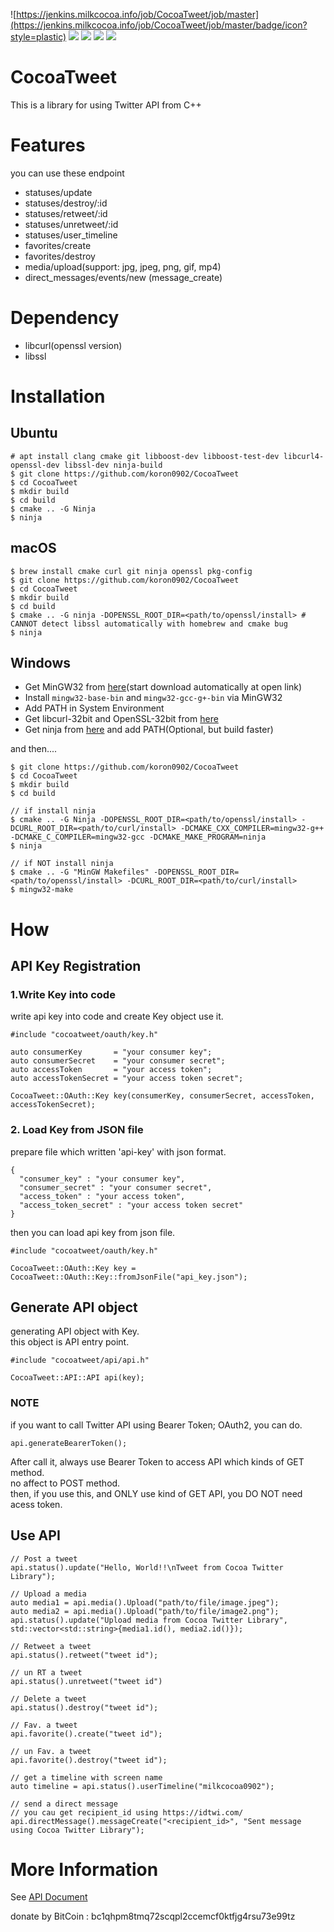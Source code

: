 ![https://jenkins.milkcocoa.info/job/CocoaTweet/job/master](https://jenkins.milkcocoa.info/job/CocoaTweet/job/master/badge/icon?style=plastic)
![](http://jenkins.milkcocoa.info/job/CocoaTweet/job/master/badge/icon?style=plastic&config=unittest)
![](https://img.shields.io/badge/libcurl-libcurl4--openssl-blue)
![](https://img.shields.io/badge/libssl-1.1.1f-blue)
![](https://img.shields.io/badge/license-MIT-orange)

# CocoaTweet
This is a library for using Twitter API from C++  

# Features
you can use these endpoint
- statuses/update
- statuses/destroy/:id
- statuses/retweet/:id
- statuses/unretweet/:id
- statuses/user_timeline
- favorites/create
- favorites/destroy
- media/upload(support: jpg, jpeg, png, gif, mp4)
- direct_messages/events/new (message_create)

# Dependency
- libcurl(openssl version)
- libssl

# Installation
## Ubuntu
```
# apt install clang cmake git libboost-dev libboost-test-dev libcurl4-openssl-dev libssl-dev ninja-build
$ git clone https://github.com/koron0902/CocoaTweet
$ cd CocoaTweet
$ mkdir build
$ cd build
$ cmake .. -G Ninja
$ ninja
```

## macOS
```
$ brew install cmake curl git ninja openssl pkg-config
$ git clone https://github.com/koron0902/CocoaTweet
$ cd CocoaTweet
$ mkdir build
$ cd build
$ cmake .. -G ninja -DOPENSSL_ROOT_DIR=<path/to/openssl/install> # CANNOT detect libssl automatically with homebrew and cmake bug
$ ninja
```

## Windows
- Get MinGW32 from [here](https://osdn.net/projects/mingw/downloads/68260/mingw-get-setup.exe/)(start download automatically at open link)  
- Install `mingw32-base-bin` and `mingw32-gcc-g+-bin` via MinGW32  
- Add PATH in System Environment   
- Get libcurl-32bit and OpenSSL-32bit from [here](https://curl.se/windows/)  
- Get ninja from [here](https://github.com/ninja-build/ninja/releases) and add PATH(Optional, but build faster)  

and then....
```
$ git clone https://github.com/koron0902/CocoaTweet
$ cd CocoaTweet
$ mkdir build
$ cd build

// if install ninja
$ cmake .. -G Ninja -DOPENSSL_ROOT_DIR=<path/to/openssl/install> -DCURL_ROOT_DIR=<path/to/curl/install> -DCMAKE_CXX_COMPILER=mingw32-g++ -DCMAKE_C_COMPILER=mingw32-gcc -DCMAKE_MAKE_PROGRAM=ninja 
$ ninja

// if NOT install ninja
$ cmake .. -G "MinGW Makefiles" -DOPENSSL_ROOT_DIR=<path/to/openssl/install> -DCURL_ROOT_DIR=<path/to/curl/install> 
$ mingw32-make
```

# How
## API Key Registration
### 1.Write Key into code
write api key into code and create Key object use it.  
```
#include "cocoatweet/oauth/key.h"

auto consumerKey       = "your consumer key";
auto consumerSecret    = "your consumer secret";
auto accessToken       = "your access token";
auto accessTokenSecret = "your access token secret";

CocoaTweet::OAuth::Key key(consumerKey, consumerSecret, accessToken, accessTokenSecret);

```


### 2. Load Key from JSON file
prepare file which written 'api-key' with json format.  
```
{
  "consumer_key" : "your consumer key",
  "consumer_secret" : "your consumer secret",
  "access_token" : "your access token",
  "access_token_secret" : "your access token secret"
}
```

then you can load api key from json file.  
```
#include "cocoatweet/oauth/key.h"

CocoaTweet::OAuth::Key key = CocoaTweet::OAuth::Key::fromJsonFile("api_key.json");
```

## Generate API object
generating API object with Key.  
this object is API entry point.  

```
#include "cocoatweet/api/api.h"

CocoaTweet::API::API api(key);

```

### NOTE
if you want to call Twitter API using Bearer Token; OAuth2, you can do.
```
api.generateBearerToken();
```
After call it, always use Bearer Token to access API which kinds of GET method.  
no affect to POST method.  
then, if you use this, and ONLY use kind of GET API, you DO NOT need acess token.


## Use API
```
// Post a tweet
api.status().update("Hello, World!!\nTweet from Cocoa Twitter Library");

// Upload a media
auto media1 = api.media().Upload("path/to/file/image.jpeg");
auto media2 = api.media().Upload("path/to/file/image2.png");
api.status().update("Upload media from Cocoa Twitter Library", std::vector<std::string>{media1.id(), media2.id()});

// Retweet a tweet
api.status().retweet("tweet id");

// un RT a tweet
api.status().unretweet("tweet id")

// Delete a tweet
api.status().destroy("tweet id");

// Fav. a tweet
api.favorite().create("tweet id");

// un Fav. a tweet
api.favorite().destroy("tweet id");

// get a timeline with screen name
auto timeline = api.status().userTimeline("milkcocoa0902");

// send a direct message
// you cau get recipient_id using https://idtwi.com/
api.directMessage().messageCreate("<recipient_id>", "Sent message using Cocoa Twitter Library");

```

# More Information
See [API Document](https://cocoatweet.milkcocoa.info)

donate by BitCoin : bc1qhpm8tmq72scqpl2ccemcf0ktfjg4rsu73e99tz  
